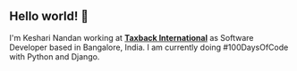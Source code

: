 <h2>Hello world! 👋</h2>

<p>I'm Keshari Nandan working at <strong><a href="https://taxbackinternational.com/">Taxback International</a></strong> as Software Developer based in Bangalore, India. I am currently doing <a>#100DaysOfCode</a> with Python and Django.</p>

<!--
**iamkesharinandan/iamkesharinandan** is a ✨ _special_ ✨ repository because its `README.md` (this file) appears on your GitHub profile.

Here are some ideas to get you started:

- 🔭 I’m currently working on ...
- 🌱 I’m currently learning ...
- 👯 I’m looking to collaborate on ...
- 🤔 I’m looking for help with ...
- 💬 Ask me about ...
- 📫 How to reach me: ...
- 😄 Pronouns: ...
- ⚡ Fun fact: ...
-->

